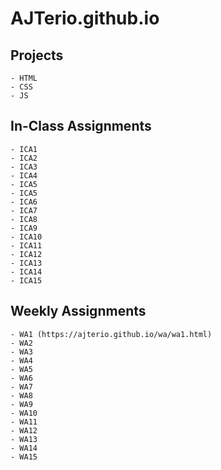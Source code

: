 # AJTerio.github.io

## Projects
```
- HTML
- CSS
- JS
```

## In-Class Assignments
```
- ICA1
- ICA2
- ICA3
- ICA4
- ICA5
- ICA5
- ICA6
- ICA7
- ICA8
- ICA9
- ICA10
- ICA11
- ICA12
- ICA13
- ICA14
- ICA15
```

## Weekly Assignments
```
- WA1 (https://ajterio.github.io/wa/wa1.html) 
- WA2
- WA3
- WA4
- WA5
- WA6
- WA7
- WA8
- WA9
- WA10
- WA11
- WA12
- WA13
- WA14
- WA15
```